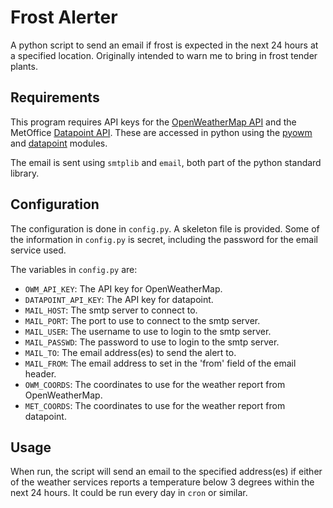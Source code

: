 # Frost Alerter #

A python script to send an email if frost is expected in the next 24 hours at a specified location. Originally intended to warn me to bring in frost tender plants.

## Requirements ##

This program requires API keys for the [OpenWeatherMap API](https://openweathermap.org/api) and the MetOffice [Datapoint API](https://www.metoffice.gov.uk/datapoint). These are accessed in python using the [pyowm](https://github.com/csparpa/pyowm) and [datapoint](https://github.com/ejep/datapoint-python) modules.

The email is sent using `smtplib` and `email`, both part of the python standard library.

## Configuration ##

The configuration is done in `config.py`. A skeleton file is provided. Some of the information in `config.py` is secret, including the password for the email service used.

The variables in `config.py` are:

+ `OWM_API_KEY`: The API key for OpenWeatherMap.
+ `DATAPOINT_API_KEY`: The API key for datapoint.
+ `MAIL_HOST`: The smtp server to connect to.
+ `MAIL_PORT`: The port to use to connect to the smtp server.
+ `MAIL_USER`: The username to use to login to the smtp server.
+ `MAIL_PASSWD`: The password to use to login to the smtp server.
+ `MAIL_TO`: The email address(es) to send the alert to.
+ `MAIL_FROM`: The email address to set in the 'from' field of the email header.
+ `OWM_COORDS`: The coordinates to use for the weather report from OpenWeatherMap.
+ `MET_COORDS`: The coordinates to use for the weather report from datapoint.

## Usage ##

When run, the script will send an email to the specified address(es) if either of the weather services reports a temperature below 3 degrees within the next 24 hours. It could be run every day in `cron` or similar.

